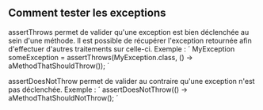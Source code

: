 Comment tester les exceptions
--------------------------

assertThrows permet de valider qu'une exception est bien déclenchée au sein d'une méthode.
Il est possible de récupérer l'exception retournée afin d'effectuer d'autres traitements sur celle-ci.
Exemple : ´
	MyException someException = assertThrows(MyException.class, () -> aMethodThatShouldThrow());
´

assertDoesNotThrow permet de valider au contraire qu'une exception n'est pas déclenchée. 
Exemple : ´
	assertDoesNotThrow(() -> aMethodThatShouldNotThrow();
´




